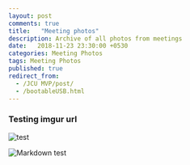 ```yaml
---
layout: post
comments: true
title:   "Meeting photos"
description: Archive of all photos from meetings
date:   2018-11-23 23:30:00 +0530
categories: Meeting Photos
tags: Meeting Photos
published: true
redirect_from:
  - /JCU MVP/post/
  - /bootableUSB.html
---
```

### Testing imgur url


![test](https://s.newsweek.com/sites/www.newsweek.com/files/styles/lg/public/2014/12/23/jcu-townsville-campus.jpg)

<img src="https://imgur.com/a/UXOX1UL.jpg"
     alt="Markdown test"
     style="float: left; margin-right: 10px;" />

